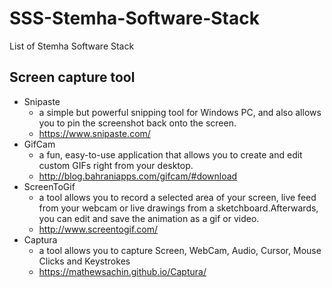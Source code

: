 # SSS-Stemha-Software-Stack
List of Stemha Software Stack

## Screen capture tool
- Snipaste
  - a simple but powerful snipping tool for Windows PC, and also allows you to pin the screenshot back onto the screen.
  - https://www.snipaste.com/
- GifCam
  - a fun, easy-to-use application that allows you to create and edit custom GIFs right from your desktop.
  - http://blog.bahraniapps.com/gifcam/#download
- ScreenToGif
  - a tool allows you to record a selected area of your screen, live feed from your webcam or live drawings from a sketchboard.Afterwards, you can edit and save the animation as a gif or video.
  - http://www.screentogif.com/
- Captura
  - a tool allows you to capture Screen, WebCam, Audio, Cursor, Mouse Clicks and Keystrokes
  - https://mathewsachin.github.io/Captura/
